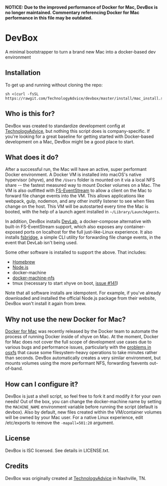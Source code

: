 **NOTICE: Due to the improved performance of Docker for Mac, DevBox is no longer maintained. Commentary referencing
Docker for Mac performance in this file may be outdated.**

# DevBox
A minimal bootstrapper to turn a brand new Mac into a docker-based dev environment

## Installation
To get up and running without cloning the repo:

```
sh <(curl -fsSL https://rawgit.com/TechnologyAdvice/devbox/master/install/mac_install.sh)
```

## Who is this for?
DevBox was created to standardize development config at [TechnologyAdvice](http://www.technologyadvice.com), but nothing this script does is company-specific. If you're looking for a great baseline for getting started with Docker-based development on a Mac, DevBox might be a good place to start.

## What does it do?
After a successful run, the Mac will have an active, super performant Docker environment. A Docker VM is installed into macOS's native hypervisor (xhyve), and the `/Users` folder is mounted on it via a local NFS share -- the fastest measured way to mount Docker volumes on a Mac. The VM is also outfitted with [FS-EventStream](https://github.com/TomFrost/fs_eventstream) to allow a client on the Mac to forward file change events into the VM. This allows applications like webpack, gulp, nodemon, and any other inotify listener to see when files change on the host. This VM will be autostarted every time the Mac is booted, with the help of a launch agent installed in `~/Library/LaunchAgents`.

In addition, DevBox installs [DevLab](https://github.com/TechnologyAdvice/DevLab), a docker-compose alternative with built-in FS-EventStream support, which also exposes any container-exposed ports on localhost for the full just-like-Linux experience. It also installs [fsbridge](https://github.com/TomFrost/fsbridge), a simple CLI utility for forwarding file change events, in the event that DevLab isn't being used.

Some other software is installed to support the above. That includes:
- [Homebrew](http://brew.sh)
- [Node.js](http://nodejs.org)
- docker-machine
- [docker-machine-nfs](https://github.com/adlogix/docker-machine-nfs)
- tmux (necessary to start xhyve on boot, [issue #141](https://github.com/zchee/docker-machine-driver-xhyve/issues/141))

Note that all software installs are idempotent. For example, if you've already downloaded and installed the official Node.js package from their website, DevBox won't install it again from brew.

## Why not use the new Docker for Mac?
[Docker for Mac](https://docs.docker.com/docker-for-mac/) was recently released by the Docker team to automate the process of running Docker inside of xhyve on Mac. At the moment, Docker for Mac does not cover the full scope of development use cases due to various bugs and performance issues, particularly with the [problems in osxfs](https://forums.docker.com/t/file-access-in-mounted-volumes-extremely-slow-cpu-bound/8076) that cause some filesystem-heavy operations to take minutes rather than seconds. DevBox automatically creates a very similar environment, but mounts volumes using the more performant NFS, forwarding fsevents out-of-band.

## How can I configure it?
DevBox is just a shell script, so feel free to fork it and modify it for your own needs! Out of the box, you can change the docker-machine name by setting the `MACHINE_NAME` environment variable before running the script (default is devbox). Also by default, new files created within the VM/container volumes will be owned by your Mac user. For a native Linux experience, edit /etc/exports to remove the `-mapall=501:20` argument.

## License
DevBox is ISC licensed. See details in LICENSE.txt.

## Credits
DevBox was originally created at [TechnologyAdvice](http://technologyadvice.com) in Nashville, TN.

